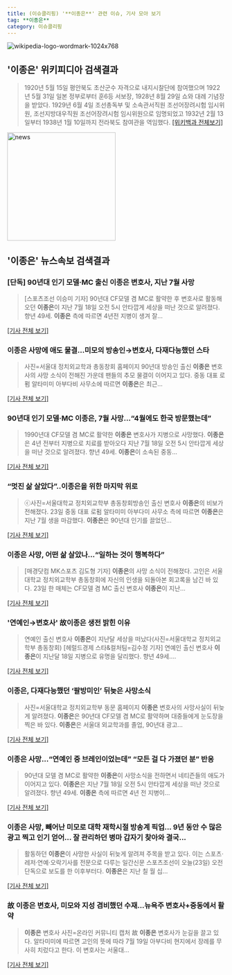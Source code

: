 ```yaml
---
title: (이슈클리핑) '**이종은**' 관련 이슈, 기사 모아 보기
tag: **이종은**
category: 이슈클리핑
---
```

![wikipedia-logo-wordmark-1024x768](https://user-images.githubusercontent.com/42597476/44503234-41136a80-a6d0-11e8-9071-6fc6418eafe4.png)
## **'**이종은**'** 위키피디아 검색결과
>1920년 5월 15일 평안북도 초산군수 자격으로 내지시찰단에 참여했으며 1922년 5월 31일 일본 정부로부터 훈6등 서보장, 1928년 8월 29일 쇼와 대례 기념장을 받았다. 1929년 6월 4일 조선총독부 및 소속관서직원 조선어장려시험 임시위원, 조선지방대우직원 조선어장려시험 임시위원으로 임명되었고 1932년 2월 13일부터 1938년 1월 10일까지 전라북도 참여관을 역임했다.
[[위키백과 전체보기]](https://ko.wikipedia.org/wiki/이종은)

<img width="250" alt="news" src="https://user-images.githubusercontent.com/42597476/44503468-74a2c480-a6d1-11e8-96ce-d3a2ce3119a1.png">

## **'**이종은**'** 뉴스속보 검색결과
### [단독] 90년대 인기 모델·MC 출신 **이종은** 변호사, 지난 7월 사망

>[스포츠조선 이승미 기자] 90년대 CF모델 겸 MC로 활약한 후 변호사로 활동해오던 **이종은**이 지난 7월 18일 오전 5시 안타깝게 세상을 떠난 것으로 알려졌다. 향년 49세. **이종은** 측에 따르면 4년전 지병이 생겨 잘...

[[기사 전체 보기]](http://sports.chosun.com/news/ntype.htm?id=201808240100210900016021&servicedate=20180823)

### **이종은** 사망에 애도 물결…미모의 방송인→변호사, 다재다능했던 스타

>사진=서울대 정치외교학과 총동창회 홈페이지 90년대 방송인 출신 **이종은** 변호사의 사망 소식이 전해진 가운데 팬들의 추모 물결이 이어지고 있다. 중동 대표 로펌 알타미미 아부다비 사무소에 따르면 **이종은**은 최근...

[[기사 전체 보기]](http://sports.hankooki.com/lpage/entv/201808/sp20180823140645136730.htm)

### 90년대 인기 모델·MC **이종은**, 7월 사망…“4월에도 한국 방문했는데”

>1990년대 CF모델 겸 MC로 활약한 **이종은** 변호사가 지병으로 사망했다. **이종은**은 4년 전부터 지병으로 치료를 받아오다 지난 7월 18일 오전 5시 안타깝게 세상을 떠난 것으로 알려졌다. 향년 49세. **이종은**이 소속된 중동...

[[기사 전체 보기]](http://star.mk.co.kr/new/view.php?mc=ST&year=2018&no=529188)

### “멋진 삶 살았다”..**이종은**을 위한 마지막 위로

>ⓒ사진=서울대학교 정치외교학부 총동창회방송인 출신 변호사 **이종은**의 비보가 전해졌다. 23일 중동 대표 로펌 알타미미 아부다미 사무소 측에 따르면 **이종은**은 지난 7월 생을 마감했다. **이종은**은 90년대 인기를 끌었던...

[[기사 전체 보기]](http://www.dailian.co.kr/news/view/734471/?sc=naver)

### **이종은** 사망, 어떤 삶 살았나…“일하는 것이 행복하다”

>[매경닷컴 MK스포츠 김도형 기자] **이종은**의 사망 소식이 전해졌다. 고인은 서울대학교 정치외교학부 총동창회에 자신의 인생을 되돌아본 회고록을 남긴 바 있다. 23일 한 매체는 CF모델 겸 MC 출신 변호사 **이종은**이 지난...

[[기사 전체 보기]](http://sports.mk.co.kr/view.php?year=2018&no=529700)

### '연예인→변호사' 故**이종은** 생전 밝힌 이유

>연예인 출신 변호사 **이종은**이 지난달 세상을 떠났다(사진=서울대학교 정치외교학부 총동창회) [헤럴드경제 스타&컬처팀=김수정 기자] 연예인 출신 변호사 **이종은**이 지난달 18일 지병으로 유명을 달리했다. 향년 49세....

[[기사 전체 보기]](http://biz.heraldcorp.com/culture/view.php?ud=201808231118238581632_1)

### **이종은**, 다재다능했던 ‘팔방미인’ 뒤늦은 사망소식

>사진=서울대학교 정치외교학부 동문 홈페이지 **이종은** 변호사의 사망사실이 뒤늦게 알려졌다. **이종은**은 90년대 CF모델 겸 MC로 활약하며 대중들에게 눈도장을 찍은 바 있다. **이종은**은 서울대 외교학과를 졸업, 90년대 광고...

[[기사 전체 보기]](http://www.gukjenews.com/news/articleView.html?idxno=979333)

### **이종은** 사망…“연예인 중 브레인이었는데” “모든 걸 다 가졌던 분” 반응

>90년대 모델 겸 MC로 활약한 **이종은**이 사망소식을 전하면서 네티즌들의 애도가 이어지고 있다. **이종은**은 지난 7월 18일 오전 5시 안타깝게 세상을 떠난 것으로 알려졌다. 향년 49세. **이종은** 측에 따르면 4년 전 지병이...

[[기사 전체 보기]](http://daily.hankooki.com/lpage/entv/201808/dh20180823113044139020.htm)

### **이종은** 사망, 빼어난 미모로 대학 재학시절 방송계 픽업... 9년 동안 수 많은 광고 찍고 인기 얻어... 잘 관리하던 병마 갑자기 찾아와 결국...

>활동하던 **이종은**이 사망한 사실이 뒤늦게 알려져 주목을 받고 있다. 이는 스포츠·레저·연예·오락기사를 전문으로 다루는 일간신문 스포츠조선이 오늘(23일) 오전 단독으로 보도를 한 이후부터다. **이종은**은 지난 칠 월 십...

[[기사 전체 보기]](http://www.ksilbo.co.kr/news/articleView.html?idxno=654452)

### 故 **이종은** 변호사, 미모와 지성 겸비했던 수재...뉴욕주 변호사+중동에서 활약

>**이종은** 변호사 사진=온라인 커뮤니티 캡처 故 **이종은** 변호사가 눈길을 끌고 있다. 알타미미에 따르면 고인의 뜻에 따라 7월 19일 아부다비 현지에서 장례를 무사히 치렀다고 한다. 이 변호사는 서울대...

[[기사 전체 보기]](http://www.siminilbo.co.kr/news/articleView.html?idxno=576883)


